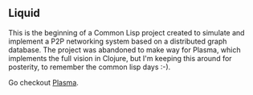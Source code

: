 ## Liquid

This is the beginning of a Common Lisp project created to simulate and implement a P2P
networking system based on a distributed graph database.  The project was
abandoned to make way for Plasma, which implements the full vision in Clojure,
but I'm keeping this around for posterity, to remember the common lisp days :-).

Go checkout [Plasma](http://github.com/rosejn/plasma).
